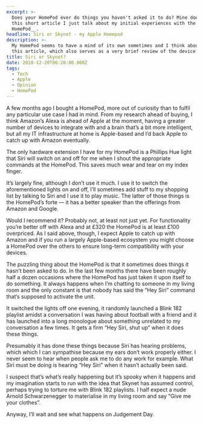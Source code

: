 ```yaml
---
excerpt: >-
  Does your HomePod ever do things you haven't asked it to do? Mine does. In
  this short article I just talk about my initial experiences with the __Apple
  HomePod__.
headline: Siri or Skynet - my Apple Homepod
description: >-
  My HomePod seems to have a mind of its own sometimes and I think about that in
  this article, which also serves as a very brief review of the device.
title: Siri or Skynet?
date: 2018-12-20T06:20:00.000Z
tags:
  - Tech
  - Apple
  - Opinion
  - HomePod
---
```

A few months ago I bought a HomePod, more out of curiosity than to fulfil any particular use case I had in mind. From my research ahead of buying, I think Amazon’s Alexa is ahead of Apple at the moment, having a greater number of devices to integrate with and a brain that’s a bit more intelligent, but all my IT infrastructure at home is Apple-based and I’d back Apple to catch up with Amazon eventually.

The only hardware extension I have for my HomePod is a Phillips Hue light that Siri will switch on and off for me when I shout the appropriate commands at the HomePod. This saves much wear and tear on my index finger.

It’s largely fine, although I don’t use it much. I use it to switch the aforementioned lights on and off, I’ll sometimes add stuff to my shopping list by talking to Siri and I use it to play music. The latter of those things is the HomePod’s forte — it has a better speaker than the offerings from Amazon and Google.

Would I recommend it? Probably not, at least not just yet. For functionality you’re better off with Alexa and at £320 the HomePod is at least £100 overpriced. As I said above, though, I expect Apple to catch up with Amazon and if you run a largely Apple-based ecosystem you might choose a HomePod over the others to ensure long-term compatibility with your devices.

The puzzling thing about the HomePod is that it sometimes does things it hasn’t been asked to do. In the last few months there have been roughly half a dozen occasions where the HomePod has just taken it upon itself to do something. It always happens when I’m chatting to someone in my living room and the only constant is that nobody has said the “Hey Siri” command that’s supposed to activate the unit.

It switched the lights off one evening, it randomly launched a Blink 182 playlist amidst a conversation I was having about football with a friend and it has launched into a long monologue about something unrelated to my conversation a few times. It gets a firm “Hey Siri, shut up” when it does these things.

Presumably it has done these things because Siri has hearing problems, which which I can sympathise because my ears don’t work properly either. I never seem to hear when people ask me to do any work for example. What Siri must be doing is hearing “Hey Siri” when it hasn’t actually been said.

I suspect that’s what’s really happening but it’s spooky when it happens and my imagination starts to run with the idea that Skynet has assumed control, perhaps trying to torture me with Blink 182 playlists. I half expect a nude Arnold Schwarzenegger to materialise in my living room and say “Give me your clothes”. 

Anyway, I’ll wait and see what happens on Judgement Day.

